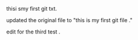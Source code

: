 
thisi smy first git txt.

updated the original file to "this is my first git file ."

edit for the third test .